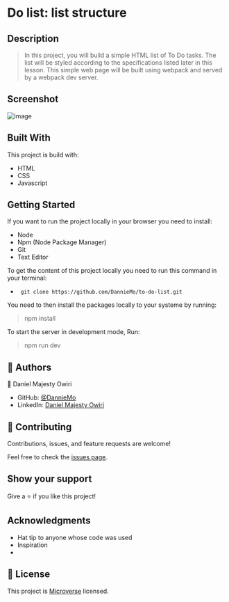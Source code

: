 # Do list: list structure
## Description

> In this project, you will build a simple HTML list of To Do tasks. The list will be styled according to the specifications listed later in this lesson. This simple web page will be built using webpack and served by a webpack dev server.

## Screenshot
![image](https://user-images.githubusercontent.com/53879944/130971311-1771c95e-b983-4c97-9a15-aeaeaf0ca798.png)


## Built With
This project is build with:

- HTML
- CSS
- Javascript


## Getting Started

If you want to run the project locally in your browser you need to install: 

  - Node
  - Npm (Node Package Manager)
  - Git
  - Text Editor

To get the content of this project locally you need to run this command in your terminal:

- ` git clone https://github.com/DannieMo/to-do-list.git`

You need to then install the packages locally to your systeme by running: 

 > npm install 

To start the server in development mode, Run: 

 > npm run dev 


## 👤 Authors

👤 Daniel Majesty Owiri

- GitHub: [@DannieMo](https://github.com/DannieMo)
- LinkedIn: [Daniel Majesty Owiri](linkedin.com/in/daniel-majesty-owiri-85175616b)

## 🤝 Contributing

Contributions, issues, and feature requests are welcome!

Feel free to check the [issues page](https://github.com/DannieMo/to-do-list/issues).

## Show your support

Give a ⭐️ if you like this project!

## Acknowledgments

- Hat tip to anyone whose code was used
- Inspiration
-

## 📝 License

This project is [Microverse](https://www.microverse.org/) licensed.
